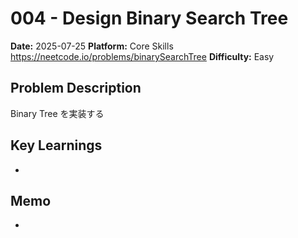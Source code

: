 # 004 - Design Binary Search Tree

**Date:** 2025-07-25
**Platform:** Core Skills https://neetcode.io/problems/binarySearchTree
**Difficulty:** Easy

## Problem Description

Binary Tree を実装する

## Key Learnings

-

## Memo

-
